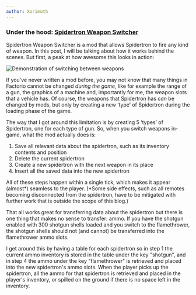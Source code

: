 ```yaml
---
author: Xorimuth
---
```


### Under the hood: [Spidertron Weapon Switcher](https://mods.factorio.com/SpidertronWeaponSwitcher)

Spidertron Weapon Switcher is a mod that allows Spidertron to fire any kind of weapon. In this post, I will be talking about how it works behind the scenes. But first, a peak at how awesome this looks in action:

![Demonstration of switching between weapons](https://github.com/Xorimuth/Alt-F4/blob/master/submissions/SpidertronWeaponSwitcher/SWS-demo-gif.gif?raw=true)

If you’ve never written a mod before, you may not know that many things in Factorio cannot be changed _during the game_, like for example the range of a gun, the graphics of a machine and, importantly for me, the weapon slots that a vehicle has. Of course, the weapons that Spidertron has _can_ be changed by mods, but only by creating a new ‘type’ of Spidertron during the loading phase of the game.

The way that I got around this limitation is by creating 5 ‘types’ of Spidertron, one for each type of gun. So, when you switch weapons in-game, what the mod actually does is:

1) Save all relevant data about the spidertron, such as its inventory contents and position
2) Delete the current spidertron
3) Create a new spidertron with the next weapon in its place
4) Insert all the saved data into the new spidertron

All of these steps happen within a single tick, which makes it appear (almost*) seamless to the player. (*Some side effects, such as all remotes becoming disconnected from the spidertron, have to be mitigated with further work that is outside the scope of this blog.)

That all works great for transferring data about the spidertron but there is one thing that makes no sense to transfer: ammo. If you have the shotgun enabled with 300 shotgun shells loaded and you switch to the flamethrower, the shotgun shells should not (and cannot) be transferred into the flamethrower ammo slots.

 I get around this by having a table for each spidertron so in step 1 the current ammo inventory is stored in the table under the key "shotgun", and in step 4 the ammo under the key "flamethrower" is retrieved and placed into the new spidertron's ammo slots. When the player picks up the spidertron, all the ammo for that spidertron is retrieved and placed in the player's inventory, or spilled on the ground if there is no space left in the inventory.
